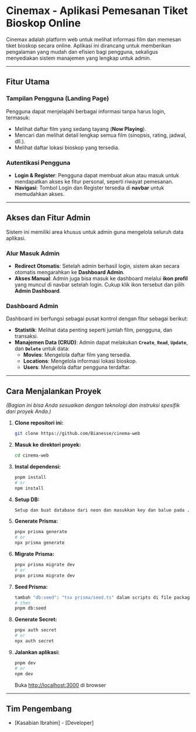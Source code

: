 # Cinemax - Aplikasi Pemesanan Tiket Bioskop Online

Cinemax adalah platform web untuk melihat informasi film dan memesan tiket bioskop secara online. Aplikasi ini dirancang untuk memberikan pengalaman yang mudah dan efisien bagi pengguna, sekaligus menyediakan sistem manajemen yang lengkap untuk admin.

---

## Fitur Utama

### Tampilan Pengguna (Landing Page)

Pengguna dapat menjelajahi berbagai informasi tanpa harus login, termasuk:
* Melihat daftar film yang sedang tayang (**Now Playing**).
* Mencari dan melihat detail lengkap semua film (sinopsis, rating, jadwal, dll.).
* Melihat daftar lokasi bioskop yang tersedia.

### Autentikasi Pengguna

* **Login & Register**: Pengguna dapat membuat akun atau masuk untuk mendapatkan akses ke fitur personal, seperti riwayat pemesanan.
* **Navigasi**: Tombol Login dan Register tersedia di **navbar** untuk memudahkan akses.

---

## Akses dan Fitur Admin

Sistem ini memiliki area khusus untuk admin guna mengelola seluruh data aplikasi.

### Alur Masuk Admin

* **Redirect Otomatis**: Setelah admin berhasil login, sistem akan secara otomatis mengarahkan ke **Dashboard Admin**.
* **Akses Manual**: Admin juga bisa masuk ke dashboard melalui **ikon profil** yang muncul di navbar setelah login. Cukup klik ikon tersebut dan pilih **Admin Dashboard**.

### Dashboard Admin

Dashboard ini berfungsi sebagai pusat kontrol dengan fitur sebagai berikut:

* **Statistik**: Melihat data penting seperti jumlah film, pengguna, dan transaksi.
* **Manajemen Data (CRUD)**: Admin dapat melakukan **`Create`**, **`Read`**, **`Update`**, dan **`Delete`** untuk data:
    * **Movies**: Mengelola daftar film yang tersedia.
    * **Locations**: Mengelola informasi lokasi bioskop.
    * **Users**: Mengelola daftar pengguna terdaftar.

---

## Cara Menjalankan Proyek

*(Bagian ini bisa Anda sesuaikan dengan teknologi dan instruksi spesifik dari proyek Anda.)*

1.  **Clone repositori ini:**
    ```bash
    git clone https://github.com/Bianesse/cinema-web
    ```
2.  **Masuk ke direktori proyek:**
    ```bash
    cd cinema-web
    ```
3.  **Instal dependensi:**
    ```bash
    pnpm install
    # or
    npm install
    ```
4.  **Setup DB:**
    ```bash
    Setup dan buat database dari neon dan masukkan key dan balue pada .env | .env.local
    ```
4.  **Generate Prisma:**
    ```bash
    pnpx prisma generate
    # or
    npx prisma generate
    ```
5.  **Migrate Prisma:**
    ```bash
    pnpx prisma migrate dev
    # or
    pnpx prisma migrate dev
    ```  
5.  **Seed Prisma:**
    ```bash
    tambah "db:seed": "tsx prisma/seed.ts" dalam scripts di file package.json
    # then
    pnpm db:seed
    ```    
5.  **Generate Secret:**
    ```bash
    pnpx auth secret
    # or
    npx auth secret
    ```
6.  **Jalankan aplikasi:**
    ```bash
    pnpm dev
    # or
    npm dev
    ```

    Buka [http://localhost:3000](http://localhost:3000) di browser
---


## Tim Pengembang

* [Kasabian Ibrahim] - [Developer]
